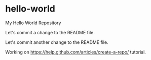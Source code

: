 # hello-world
My Hello World Repository

Let's commit a change to the README file.

Let's commit another change to the README file.

Working on https://help.github.com/articles/create-a-repo/ tutorial.
